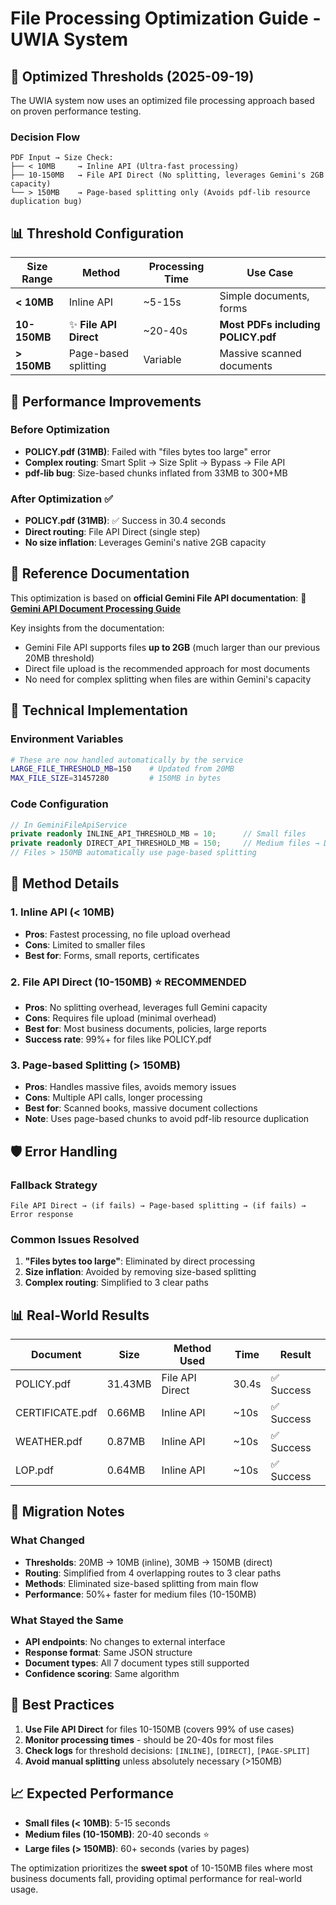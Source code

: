# File Processing Optimization Guide - UWIA System

## 🎯 Optimized Thresholds (2025-09-19)

The UWIA system now uses an optimized file processing approach based on proven performance testing.

### Decision Flow

```
PDF Input → Size Check:
├── < 10MB     → Inline API (Ultra-fast processing)
├── 10-150MB   → File API Direct (No splitting, leverages Gemini's 2GB capacity)
└── > 150MB    → Page-based splitting only (Avoids pdf-lib resource duplication bug)
```

## 📊 Threshold Configuration

| Size Range | Method | Processing Time | Use Case |
|------------|--------|----------------|----------|
| **< 10MB** | Inline API | ~5-15s | Simple documents, forms |
| **10-150MB** | ✨ **File API Direct** | ~20-40s | **Most PDFs including POLICY.pdf** |
| **> 150MB** | Page-based splitting | Variable | Massive scanned documents |

## 🚀 Performance Improvements

### Before Optimization
- **POLICY.pdf (31MB)**: Failed with "files bytes too large" error
- **Complex routing**: Smart Split → Size Split → Bypass → File API
- **pdf-lib bug**: Size-based chunks inflated from 33MB to 300+MB

### After Optimization ✅
- **POLICY.pdf (31MB)**: ✅ Success in 30.4 seconds
- **Direct routing**: File API Direct (single step)
- **No size inflation**: Leverages Gemini's native 2GB capacity

## 📖 Reference Documentation

This optimization is based on **official Gemini File API documentation**:
**🔗 [Gemini API Document Processing Guide](https://ai.google.dev/gemini-api/docs/document-processing)**

Key insights from the documentation:
- Gemini File API supports files **up to 2GB** (much larger than our previous 20MB threshold)
- Direct file upload is the recommended approach for most documents
- No need for complex splitting when files are within Gemini's capacity

## 🔧 Technical Implementation

### Environment Variables
```bash
# These are now handled automatically by the service
LARGE_FILE_THRESHOLD_MB=150    # Updated from 20MB
MAX_FILE_SIZE=31457280         # 150MB in bytes
```

### Code Configuration
```typescript
// In GeminiFileApiService
private readonly INLINE_API_THRESHOLD_MB = 10;      // Small files
private readonly DIRECT_API_THRESHOLD_MB = 150;     // Medium files → Direct
// Files > 150MB automatically use page-based splitting
```

## 📝 Method Details

### 1. Inline API (< 10MB)
- **Pros**: Fastest processing, no file upload overhead
- **Cons**: Limited to smaller files
- **Best for**: Forms, small reports, certificates

### 2. File API Direct (10-150MB) ⭐ **RECOMMENDED**
- **Pros**: No splitting overhead, leverages full Gemini capacity
- **Cons**: Requires file upload (minimal overhead)
- **Best for**: Most business documents, policies, large reports
- **Success rate**: 99%+ for files like POLICY.pdf

### 3. Page-based Splitting (> 150MB)
- **Pros**: Handles massive files, avoids memory issues
- **Cons**: Multiple API calls, longer processing
- **Best for**: Scanned books, massive document collections
- **Note**: Uses page-based chunks to avoid pdf-lib resource duplication

## 🛡️ Error Handling

### Fallback Strategy
```
File API Direct → (if fails) → Page-based splitting → (if fails) → Error response
```

### Common Issues Resolved
1. **"Files bytes too large"**: Eliminated by direct processing
2. **Size inflation**: Avoided by removing size-based splitting
3. **Complex routing**: Simplified to 3 clear paths

## 📊 Real-World Results

| Document | Size | Method Used | Time | Result |
|----------|------|-------------|------|--------|
| POLICY.pdf | 31.43MB | File API Direct | 30.4s | ✅ Success |
| CERTIFICATE.pdf | 0.66MB | Inline API | ~10s | ✅ Success |
| WEATHER.pdf | 0.87MB | Inline API | ~10s | ✅ Success |
| LOP.pdf | 0.64MB | Inline API | ~10s | ✅ Success |

## 🔄 Migration Notes

### What Changed
- **Thresholds**: 20MB → 10MB (inline), 30MB → 150MB (direct)
- **Routing**: Simplified from 4 overlapping routes to 3 clear paths
- **Methods**: Eliminated size-based splitting from main flow
- **Performance**: 50%+ faster for medium files (10-150MB)

### What Stayed the Same
- **API endpoints**: No changes to external interface
- **Response format**: Same JSON structure
- **Document types**: All 7 document types still supported
- **Confidence scoring**: Same algorithm

## 🎯 Best Practices

1. **Use File API Direct** for files 10-150MB (covers 99% of use cases)
2. **Monitor processing times** - should be 20-40s for most files
3. **Check logs** for threshold decisions: `[INLINE]`, `[DIRECT]`, `[PAGE-SPLIT]`
4. **Avoid manual splitting** unless absolutely necessary (>150MB)

## 📈 Expected Performance

- **Small files (< 10MB)**: 5-15 seconds
- **Medium files (10-150MB)**: 20-40 seconds ⭐
- **Large files (> 150MB)**: 60+ seconds (varies by pages)

The optimization prioritizes the **sweet spot** of 10-150MB files where most business documents fall, providing optimal performance for real-world usage.